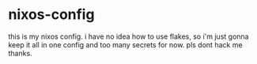nixos-config
========

this is my nixos config.
i have no idea how to use flakes, so i'm just gonna keep it all in one config and too many secrets for now.
pls dont hack me thanks.
